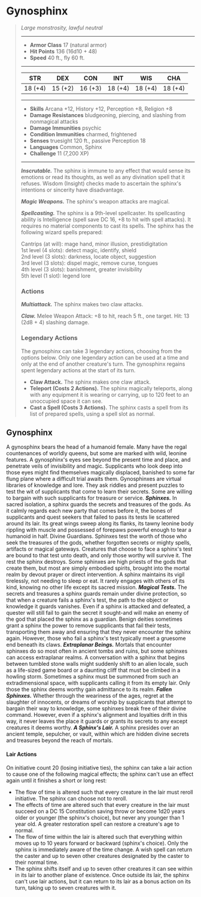 # Gynosphinx
>*Large monstrosity, lawful neutral*
>___
>- **Armor Class** 17 (natural armor)
>- **Hit Points** 136 (16d10 + 48)
>- **Speed** 40 ft., fly 60 ft.
>___
>|STR|DEX|CON|INT|WIS|CHA|
>|:---:|:---:|:---:|:---:|:---:|:---:|
>|18 (+4)|15 (+2)|16 (+3)|18 (+4)|18 (+4)|18 (+4)|
>___
>- **Skills** Arcana +12, History +12, Perception +8, Religion +8
>- **Damage Resistances** bludgeoning, piercing, and slashing from nonmagical attacks
>- **Damage Immunities** psychic
>- **Condition Immunities** charmed, frightened
>- **Senses** truesight 120 ft., passive Perception 18
>- **Languages** Common, Sphinx
>- **Challenge** 11 (7,200 XP)
>___
>***Inscrutable.*** The sphinx is immune to any effect that would sense its emotions or read its thoughts, as well as any divination spell that it refuses. Wisdom (Insight) checks made to ascertain the sphinx's intentions or sincerity have disadvantage.  
>
>***Magic Weapons.*** The sphinx's weapon attacks are magical.  
>
>***Spellcasting.*** The sphinx is a 9th-level spellcaster. Its spellcasting ability is Intelligence (spell save DC 16, +8 to hit with spell attacks). It requires no material components to cast its spells. The sphinx has the following wizard spells prepared:  
>
>Cantrips (at will): mage hand, minor illusion, prestidigitation  
>1st level (4 slots): detect magic, identify, shield  
>2nd level (3 slots): darkness, locate object, suggestion  
>3rd level (3 slots): dispel magic, remove curse, tongues  
>4th level (3 slots): banishment, greater invisibility  
>5th level (1 slot): legend lore  
>
>### Actions
>***Multiattack.*** The sphinx makes two claw attacks.  
>
>***Claw.*** Melee Weapon Attack: +8 to hit, reach 5 ft., one target. Hit: 13 (2d8 + 4) slashing damage.  
>
>### Legendary Actions
>The gynosphinx can take 3 legendary actions, choosing from the options below. Only one legendary action can be used at a time and only at the end of another creature's turn. The gynosphinx regains spent legendary actions at the start of its turn.
>
>- **Claw Attack.** The sphinx makes one claw attack.
>- **Teleport (Costs 2 Actions).** The sphinx magically teleports, along with any equipment it is wearing or carrying, up to 120 feet to an unoccupied space it can see.
>- **Cast a Spell (Costs 3 Actions).** The sphinx casts a spell from its list of prepared spells, using a spell slot as normal.
## Gynosphinx
A gynosphinx bears the head of a humanoid female. Many have the regal countenances of worldly queens, but some are marked with wild, leonine features. A gynosphinx's eyes see beyond the present time and place, and penetrate veils of invisibility and magic.
Supplicants who look deep into those eyes might find themselves magically displaced, banished to some far flung plane where a difficult trial awaits them.
Gynosphinxes are virtual libraries of knowledge and lore. They ask riddles and present puzzles to test the wit of supplicants that come to learn their secrets. Some are willing to bargain with such supplicants for treasure or service.
***Sphinxes.*** In sacred isolation, a sphinx guards the secrets and treasures of the gods. As it calmly regards each new party that comes before it, the bones of supplicants and quest seekers that failed to pass its tests lie scattered around its lair. Its great wings sweep along its flanks, its tawny leonine body rippling with muscle and possessed of forepaws powerful enough to tear a humanoid in half. Divine Guardians. Sphinxes test the worth of those who seek the treasures of the gods, whether forgotten secrets or mighty spells, artifacts or magical gateways. Creatures that choose to face a sphinx's test are bound to that test unto death, and only those worthy will survive it. The rest the sphinx destroys.
Some sphinxes are high priests of the gods that create them, but most are simply embodied spirits, brought into the mortal realm by devout prayer or direct intervention. A sphinx maintains its vigil tirelessly, not needing to sleep or eat. It rarely engages with others of its kind, knowing no other life except its sacred mission.
***Magical Tests.***  The secrets and treasures a sphinx guards remain under divine protection, so that when a creature fails a sphinx's test, the path to the object or knowledge it guards vanishes. Even if a sphinx is attacked and defeated, a quester will still fail to gain the secret it sought-and will make an enemy of the god that placed the sphinx as a guardian.
Benign deities sometimes grant a sphinx the power to remove supplicants that fail their tests, transporting them away and ensuring that they never encounter the sphinx again. However, those who fail a sphinx's test typically meet a gruesome end beneath its claws.
***Extraplanar Beings.***  Mortals that encounter sphinxes do so most often in ancient tombs and ruins, but some sphinxes can access extraplanar realms. A conversation with a sphinx that begins between tumbled stone walls might suddenly shift to an alien locale, such as a life-sized game board or a daunting cliff that must be climbed in a howling storm. Sometimes a sphinx must be summoned from such an extradimensional space, with supplicants calling it from its empty lair. Only those the sphinx deems worthy gain admittance to its realm.
***Fallen Sphinxes.***  Whether through the weariness of the ages, regret at the slaughter of innocents, or dreams of worship by supplicants that attempt to bargain their way to knowledge, some sphinxes break free of their divine command. However, even if a sphinx's alignment and loyalties drift in this way, it never leaves the place it guards or grants its secrets to any except creatures it deems worthy.
***A Sphinx's Lair.*** A sphinx presides over an ancient temple, sepulcher, or vault, within which are hidden divine secrets and treasures beyond the reach of mortals.
#### Lair Actions
On initiative count 20 (losing initiative ties), the sphinx can take a lair action to cause one of the following magical effects; the sphinx can't use an effect again until it finishes a short or long rest:
- The flow of time is altered such that every creature in the lair must reroll initiative. The sphinx can choose not to reroll.
- The effects of time are altered such that every creature in the lair must succeed on a DC 15 Constitution saving throw or become 1d20 years older or younger (the sphinx's choice), but never any younger than 1 year old. A greater restoration spell can restore a creature's age to normal.
- The flow of time within the lair is altered such that everything within moves up to 10 years forward or backward (sphinx's choice). Only the sphinx is immediately aware of the time change. A wish spell can return the caster and up to seven other creatures designated by the caster to their normal time.
- The sphinx shifts itself and up to seven other creatures it can see within in its lair to another plane of existence. Once outside its lair, the sphinx can't use lair actions, but it can return to its lair as a bonus action on its turn, taking up to seven creatures with it.